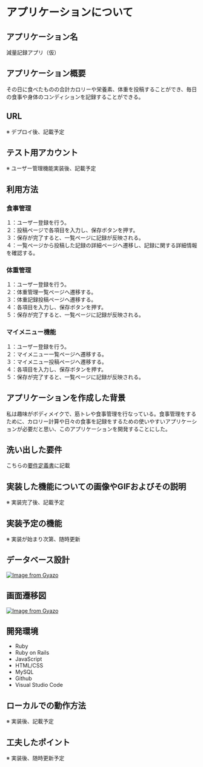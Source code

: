 # アプリケーションについて

## アプリケーション名	
  減量記録アプリ（仮）
## アプリケーション概要
  その日に食べたものの合計カロリーや栄養素、体重を投稿することができ、毎日の食事や身体のコンディションを記録することができる。
## URL
  ※ デプロイ後、記載予定
## テスト用アカウント
  ※ ユーザー管理機能実装後、記載予定
## 利用方法
### 食事管理
  １：ユーザー登録を行う。  
  ２：投稿ページで各項目を入力し、保存ボタンを押す。  
  ３：保存が完了すると、一覧ページに記録が反映される。  
  ４：一覧ページから投稿した記録の詳細ページへ遷移し、記録に関する詳細情報を確認する。  
### 体重管理
  １：ユーザー登録を行う。  
  ２：体重管理一覧ページへ遷移する。  
  ３：体重記録投稿ページへ遷移する。  
  ４：各項目を入力し、保存ボタンを押す。  
  ５：保存が完了すると、一覧ページに記録が反映される。  
### マイメニュー機能
  １：ユーザー登録を行う。  
  ２：マイメニュー一覧ページへ遷移する。  
  ３：マイメニュー投稿ページへ遷移する。  
  ４：各項目を入力し、保存ボタンを押す。  
  ５：保存が完了すると、一覧ページに記録が反映される。
## アプリケーションを作成した背景
  私は趣味がボディメイクで、筋トレや食事管理を行なっている。食事管理をするために、カロリー計算や日々の食事を記録をするための使いやすいアプリケーションが必要だと思い、このアプリケーションを開発することにした。
## 洗い出した要件
こちらの[要件定義書](1IKgBYdU9itBpVNo6cb4urZDtvRVYeDn5MKTrXzAaYRc/edit#gid=982722306)に記載
## 実装した機能についての画像やGIFおよびその説明
  ※ 実装完了後、記載予定
## 実装予定の機能
  ※ 実装が始まり次第、随時更新
## データベース設計
  [![Image from Gyazo](https://i.gyazo.com/f4093197bdf28de05ab0b5e234b3ff7d.png)](https://gyazo.com/f4093197bdf28de05ab0b5e234b3ff7d)
## 画面遷移図
  [![Image from Gyazo](https://i.gyazo.com/2f82b0fd3eef4b9f6a06df95213f8c9a.png)](https://gyazo.com/2f82b0fd3eef4b9f6a06df95213f8c9a)
## 開発環境	
  - Ruby
  - Ruby on Rails
  - JavaScript
  - HTML/CSS
  - MySQL
  - Github
  - Visual Studio Code
## ローカルでの動作方法
  ※ 実装後、記載予定
## 工夫したポイント
  ※ 実装後、随時更新予定